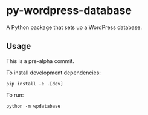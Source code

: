 # py-wordpress-database

A Python package that sets up a WordPress database.

## Usage

This is a pre-alpha commit.

To install development dependencies:

```shell
pip install -e .[dev]
```

To run:
```shell
python -m wpdatabase
```
